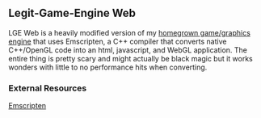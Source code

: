 ## Legit-Game-Engine Web

LGE Web is a heavily modified version of my [homegrown game/graphics engine](https://github.com/brock-eng/Legit-Game-Engine) that uses Emscripten, a C++ compiler that converts native C++/OpenGL code into an html, javascript, and WebGL application.  The entire thing is pretty scary and might actually be black magic but it works wonders with little to no performance hits when converting.

### External Resources

[Emscripten](https://emscripten.org/)
